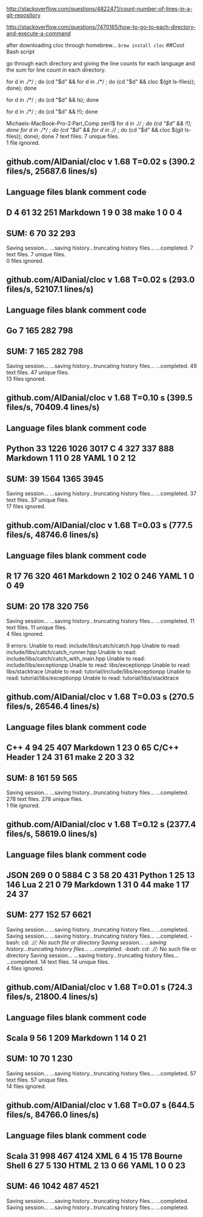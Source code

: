 http://stackoverflow.com/questions/4822471/count-number-of-lines-in-a-git-repository

http://stackoverflow.com/questions/7470165/how-to-go-to-each-directory-and-execute-a-command

after downloading cloc through homebrew...
`brew install cloc`
##Cool Bash script 

go through each directory and giving the line counts for each language and the sum for line count in each directory. 



for d in ./*/ ; do (cd "$d" && for d in ./*/ ; do (cd "$d" && cloc $(git ls-files)); done); done

for d in ./*/ ; do (cd "$d" && ls); done

for d in ./*/ ; do (cd "$d" && !!); done

Michaels-MacBook-Pro-2:Parl_Comp zen1$ for d in ./*/ ; do (cd "$d" && !!); done
for d in ./*/ ; do (cd "$d" && for d in ./*/ ; do (cd "$d" && cloc $(git ls-files)); done); done
       7 text files.
       7 unique files.                              
       1 file ignored.

github.com/AlDanial/cloc v 1.68  T=0.02 s (390.2 files/s, 25687.6 lines/s)
-------------------------------------------------------------------------------
Language                     files          blank        comment           code
-------------------------------------------------------------------------------
D                                4             61             32            251
Markdown                         1              9              0             38
make                             1              0              0              4
-------------------------------------------------------------------------------
SUM:                             6             70             32            293
-------------------------------------------------------------------------------
Saving session...
...saving history...truncating history files...
...completed.
       7 text files.
       7 unique files.                              
       0 files ignored.

github.com/AlDanial/cloc v 1.68  T=0.02 s (293.0 files/s, 52107.1 lines/s)
-------------------------------------------------------------------------------
Language                     files          blank        comment           code
-------------------------------------------------------------------------------
Go                               7            165            282            798
-------------------------------------------------------------------------------
SUM:                             7            165            282            798
-------------------------------------------------------------------------------
Saving session...
...saving history...truncating history files...
...completed.
      49 text files.
      47 unique files.                              
      13 files ignored.

github.com/AlDanial/cloc v 1.68  T=0.10 s (399.5 files/s, 70409.4 lines/s)
-------------------------------------------------------------------------------
Language                     files          blank        comment           code
-------------------------------------------------------------------------------
Python                          33           1226           1026           3017
C                                4            327            337            888
Markdown                         1             11              0             28
YAML                             1              0              2             12
-------------------------------------------------------------------------------
SUM:                            39           1564           1365           3945
-------------------------------------------------------------------------------
Saving session...
...saving history...truncating history files...
...completed.
      37 text files.
      37 unique files.                              
      17 files ignored.

github.com/AlDanial/cloc v 1.68  T=0.03 s (777.5 files/s, 48746.6 lines/s)
-------------------------------------------------------------------------------
Language                     files          blank        comment           code
-------------------------------------------------------------------------------
R                               17             76            320            461
Markdown                         2            102              0            246
YAML                             1              0              0             49
-------------------------------------------------------------------------------
SUM:                            20            178            320            756
-------------------------------------------------------------------------------
Saving session...
...saving history...truncating history files...
...completed.
      11 text files.
      11 unique files.                              
       4 files ignored.

9 errors:
Unable to read:  include/libs/catch/catch.hpp
Unable to read:  include/libs/catch/catch_runner.hpp
Unable to read:  include/libs/catch/catch_with_main.hpp
Unable to read:  include/libs/exceptionpp
Unable to read:  libs/exceptionpp
Unable to read:  libs/stacktrace
Unable to read:  tutorial/include/libs/exceptionpp
Unable to read:  tutorial/libs/exceptionpp
Unable to read:  tutorial/libs/stacktrace

github.com/AlDanial/cloc v 1.68  T=0.03 s (270.5 files/s, 26546.4 lines/s)
-------------------------------------------------------------------------------
Language                     files          blank        comment           code
-------------------------------------------------------------------------------
C++                              4             94             25            407
Markdown                         1             23              0             65
C/C++ Header                     1             24             31             61
make                             2             20              3             32
-------------------------------------------------------------------------------
SUM:                             8            161             59            565
-------------------------------------------------------------------------------
Saving session...
...saving history...truncating history files...
...completed.
     278 text files.
     278 unique files.                                          
       1 file ignored.

github.com/AlDanial/cloc v 1.68  T=0.12 s (2377.4 files/s, 58619.0 lines/s)
-------------------------------------------------------------------------------
Language                     files          blank        comment           code
-------------------------------------------------------------------------------
JSON                           269              0              0           5884
C                                3             58             20            431
Python                           1             25             13            146
Lua                              2             21              0             79
Markdown                         1             31              0             44
make                             1             17             24             37
-------------------------------------------------------------------------------
SUM:                           277            152             57           6621
-------------------------------------------------------------------------------
Saving session...
...saving history...truncating history files...
...completed.
Saving session...
...saving history...truncating history files...
...completed.
-bash: cd: ./*/: No such file or directory
Saving session...
...saving history...truncating history files...
...completed.
-bash: cd: ./*/: No such file or directory
Saving session...
...saving history...truncating history files...
...completed.
      14 text files.
      14 unique files.                              
       4 files ignored.

github.com/AlDanial/cloc v 1.68  T=0.01 s (724.3 files/s, 21800.4 lines/s)
-------------------------------------------------------------------------------
Language                     files          blank        comment           code
-------------------------------------------------------------------------------
Scala                            9             56              1            209
Markdown                         1             14              0             21
-------------------------------------------------------------------------------
SUM:                            10             70              1            230
-------------------------------------------------------------------------------
Saving session...
...saving history...truncating history files...
...completed.
      57 text files.
      57 unique files.                              
      14 files ignored.

github.com/AlDanial/cloc v 1.68  T=0.07 s (644.5 files/s, 84766.0 lines/s)
-------------------------------------------------------------------------------
Language                     files          blank        comment           code
-------------------------------------------------------------------------------
Scala                           31            998            467           4124
XML                              6              4             15            178
Bourne Shell                     6             27              5            130
HTML                             2             13              0             66
YAML                             1              0              0             23
-------------------------------------------------------------------------------
SUM:                            46           1042            487           4521
-------------------------------------------------------------------------------
Saving session...
...saving history...truncating history files...
...completed.
Saving session...
...saving history...truncating history files...
...completed.

